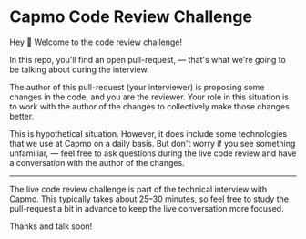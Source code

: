 # Capmo Code Review Challenge

Hey 👋 Welcome to the code review challenge!

In this repo, you'll find an open pull-request, — that's what we're going to be talking about during the interview.

The author of this pull-request (your interviewer) is proposing some changes in the code, and you are the reviewer. Your role in this situation is to work with the author of the changes to collectively make those changes better.

This is hypothetical situation. However, it does include some technologies that we use at Capmo on a daily basis. But don't worry if you see something unfamiliar, — feel free to ask questions during the live code review and have a conversation with the author of the changes.

---

The live code review challenge is part of the technical interview with Capmo. This typically takes about 25–30 minutes, so feel free to study the pull-request a bit in advance to keep the live conversation more focused.

Thanks and talk soon!
